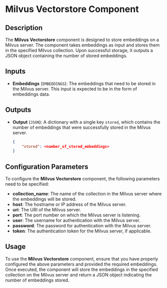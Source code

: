 # Milvus Vectorstore Component

## Description

The **Milvus Vectorstore** component is designed to store embeddings on a Milvus server. The component takes embeddings as input and stores them in the specified Milvus collection. Upon successful storage, it outputs a JSON object containing the number of stored embeddings.

## Inputs

- **Embeddings** (`EMBEDDINGS`): The embeddings that need to be stored in the Milvus server. This input is expected to be in the form of embeddings data.

## Outputs

- **Output** (`JSON`): A dictionary with a single key `stored`, which contains the number of embeddings that were successfully stored in the Milvus server.

  ```json
  {
      "stored": <number_of_stored_embeddings>
  }
  ```

## Configuration Parameters

To configure the **Milvus Vectorstore** component, the following parameters need to be specified:

- **collection_name**: The name of the collection in the Milvus server where the embeddings will be stored.
- **host**: The hostname or IP address of the Milvus server.
- **uri**: The URI of the Milvus server.
- **port**: The port number on which the Milvus server is listening.
- **user**: The username for authentication with the Milvus server.
- **password**: The password for authentication with the Milvus server.
- **token**: The authentication token for the Milvus server, if applicable.

## Usage

To use the **Milvus Vectorstore** component, ensure that you have properly configured the above parameters and provided the required embeddings. Once executed, the component will store the embeddings in the specified collection on the Milvus server and return a JSON object indicating the number of embeddings stored.